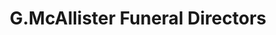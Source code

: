 ---
title: "G.McAllister Funeral Directors"
url: /shotts/g-mcallister-funeral-directors/
shop: Bestattungen
---
